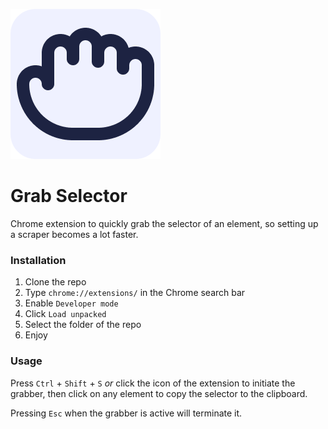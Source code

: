 ![Icon](./icon.png)

# Grab Selector

Chrome extension to quickly grab the selector of an element, so setting up a scraper becomes a lot faster.

### Installation

1. Clone the repo
1. Type `chrome://extensions/` in the Chrome search bar
1. Enable `Developer mode`
1. Click `Load unpacked`
1. Select the folder of the repo
1. Enjoy

### Usage

Press `Ctrl` + `Shift` + `S` *or* click the icon of the extension
to initiate the grabber, then click on any element to copy the selector to the clipboard.

Pressing `Esc` when the grabber is active will terminate it.
